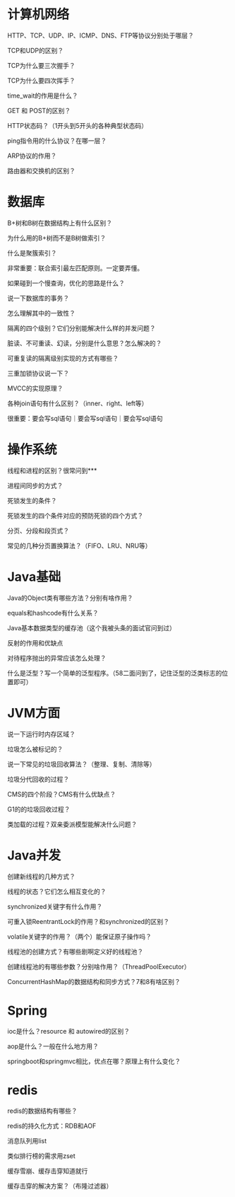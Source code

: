 # 计算机网络 #

HTTP、TCP、UDP、IP、ICMP、DNS、FTP等协议分别处于哪层？

TCP和UDP的区别？

TCP为什么要三次握手？

TCP为什么要四次挥手？

time_wait的作用是什么？

GET 和 POST的区别？

HTTP状态码？（1开头到5开头的各种典型状态码）

ping指令用的什么协议？在哪一层？

ARP协议的作用？

路由器和交换机的区别？

# 数据库 #

B+树和B树在数据结构上有什么区别？

为什么用的B+树而不是B树做索引？

什么是聚簇索引？

非常重要：联合索引最左匹配原则。一定要弄懂。

如果碰到一个慢查询，优化的思路是什么？

说一下数据库的事务？

怎么理解其中的一致性？

隔离的四个级别？它们分别能解决什么样的并发问题？

脏读、不可重读、幻读，分别是什么意思？怎么解决的？

可重复读的隔离级别实现的方式有哪些？

三重加锁协议说一下？

MVCC的实现原理？

各种join语句有什么区别？（inner、right、left等）

很重要：要会写sql语句｜要会写sql语句｜要会写sql语句

# 操作系统 #

线程和进程的区别？很常问到***

进程间同步的方式？

死锁发生的条件？

死锁发生的四个条件对应的预防死锁的四个方式？

分页、分段和段页式？

常见的几种分页置换算法？（FIFO、LRU、NRU等）

# Java基础 #

Java的Object类有哪些方法？分别有啥作用？

equals和hashcode有什么关系？

Java基本数据类型的缓存池（这个我被头条的面试官问到过）

反射的作用和优缺点

对待程序抛出的异常应该怎么处理？

什么是泛型？写一个简单的泛型程序。（58二面问到了，记住泛型的泛类标志的位置即可）



# JVM方面 #

说一下运行时内存区域？

垃圾怎么被标记的？

说一下常见的垃圾回收算法？（整理、复制、清除等）

垃圾分代回收的过程？

CMS的四个阶段？CMS有什么优缺点？

G1的的垃圾回收过程？

类加载的过程？双亲委派模型能解决什么问题？

# Java并发 #

创建新线程的几种方式？

线程的状态？它们怎么相互变化的？

synchronized关键字有什么作用？

可重入锁ReentrantLock的作用？和synchronized的区别？

volatile关键字的作用？（两个）能保证原子操作吗？

线程池的创建方式？有哪些剧啊定义好的线程池？

创建线程池的有哪些参数？分别啥作用？（ThreadPoolExecutor）

ConcurrentHashMap的数据结构和同步方式？7和8有啥区别？

# Spring #

ioc是什么？resource 和 autowired的区别？

aop是什么？一般在什么地方用？

springboot和springmvc相比，优点在哪？原理上有什么变化？

# redis #

redis的数据结构有哪些？

redis的持久化方式：RDB和AOF

消息队列用list

类似排行榜的需求用zset

缓存雪崩、缓存击穿知道就行

缓存击穿的解决方案？（布隆过滤器）